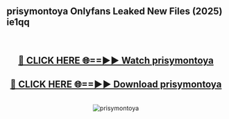 <h2>prisymontoya Onlyfans Leaked New Files (2025) ie1qq</h2>
<br>
<div align="center">
<h2><a href="https://mediafiles.top/prisymontoya&ref=git" rel="nofollow">🔴 CLICK HERE 🌐==►► Watch prisymontoya</a></h2>
<h2><a href="https://mediafiles.top/prisymontoya&ref=git" rel="nofollow">🔴 CLICK HERE 🌐==►► Download prisymontoya</a></h2>
<br>
<a href="https://mediafiles.top/prisymontoya&ref=git" rel="nofollow" data-target="animated-image.originalLink"><img src="https://i.ibb.co.com/xMMVF88/686577567.gif" alt="prisymontoya" style="max-width: 100%; display: inline-block;" data-target="animated-image.originalImage"></a>
</div>
<br>
<br>